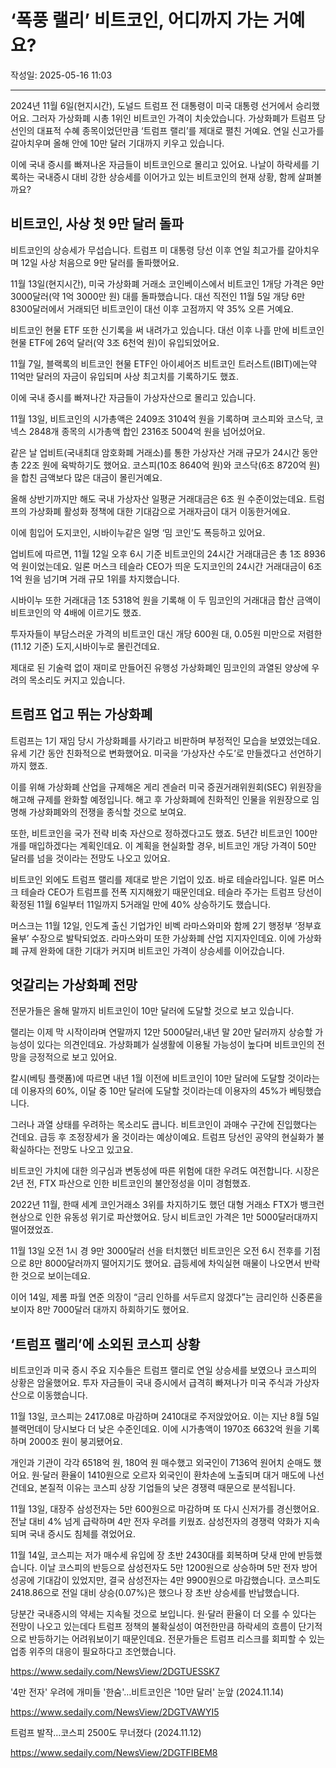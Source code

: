 # ‘폭풍 랠리’ 비트코인, 어디까지 가는 거예요?

작성일: 2025-05-16 11:03

---

2024년 11월 6일(현지시간), 도널드 트럼프 전 대통령이 미국 대통령 선거에서 승리했어요. 그러자 가상화폐 시총 1위인 비트코인 가격이 치솟았습니다. 가상화폐가 트럼프 당선인의 대표적 수혜 종목이었던만큼 ‘트럼프 랠리’를 제대로 펼친 거예요. 연일 신고가를 갈아치우며 올해 안에 10만 달러 기대까지 키우고 있습니다.

이에 국내 증시를 빠져나온 자금들이 비트코인으로 몰리고 있어요. 나날이 하락세를 기록하는 국내증시 대비 강한 상승세를 이어가고 있는 비트코인의 현재 상황, 함께 살펴볼까요?

## 비트코인, 사상 첫 9만 달러 돌파

비트코인의 상승세가 무섭습니다. 트럼프 미 대통령 당선 이후 연일 최고가를 갈아치우며 12일 사상 처음으로 9만 달러를 돌파했어요.

11월 13일(현지시간),  미국 가상화폐 거래소 코인베이스에서 비트코인 1개당 가격은 9만 3000달러(약 1억 3000만 원) 대를 돌파했습니다. 대선 직전인 11월 5일 개당 6만 8300달러에서 거래되던 비트코인이 대선 이후 고점까지 약 35% 오른 거예요.

비트코인 현물 ETF 또한 신기록을 써 내려가고 있습니다. 대선 이후 나흘 만에 비트코인 현물 ETF에 26억 달러(약 3조 6천억 원)이 유입되었어요.

11월 7일, 블랙록의 비트코인 현물 ETF인 아이셰어즈 비트코인 트러스트(IBIT)에는약 11억만 달러의 자금이 유입되며 사상 최고치를 기록하기도 했죠.

이에 국내 증시를 빠져나간 자금들이 가상자산으로 몰리고 있습니다.

11월 13일, 비트코인의 시가총액은 2409조 3104억 원을 기록하며 코스피와 코스닥, 코넥스 2848개 종목의 시가총액 합인 2316조 5004억 원을 넘어섰어요.

같은 날 업비트(국내최대 암호화폐 거래소)를 통한 가상자산 거래 규모가 24시간 동안 총 22조 원에 육박하기도 했어요. 코스피(10조 8640억 원)와 코스닥(6조 8720억 원)을 합친 금액보다 많은 대금이 몰린거예요.

올해 상반기까지만 해도 국내 가상자산 일평균 거래대금은 6조 원 수준이었는데요. 트럼프의 가상화폐 활성화 정책에 대한 기대감으로 거래자금이 대거 이동한거에요.

이에 힘입어 도지코인, 시바이누같은 일명 ‘밈 코인’도 폭등하고 있어요.

업비트에 따르면, 11월 12일 오후 6시 기준 비트코인의 24시간 거래대금은 총 1조 8936억 원이었는데요. 일론 머스크 테슬라 CEO가 띄운 도지코인의 24시간 거래대금이 6조 1억 원을 넘기며 거래 규모 1위를 차지했습니다.

시바이누 또한 거래대금 1조 5318억 원을 기록해 이 두 밈코인의 거래대금 합산 금액이 비트코인의 약 4배에 이르기도 했죠.

투자자들이 부담스러운 가격의 비트코인 대신 개당 600원 대, 0.05원 미만으로 저렴한(11.12 기준) 도지,시바이누로 몰린건데요.

제대로 된 기술력 없이 재미로 만들어진 유행성 가상화폐인 밈코인의 과열된 양상에 우려의 목소리도 커지고 있습니다.

## 트럼프 업고 뛰는 가상화폐

트럼프는 1기 재임 당시 가상화폐를 사기라고 비판하며 부정적인 모습을 보였었는데요. 유세 기간 동안 친화적으로 변화했어요. 미국을 ‘가상자산 수도’로 만들겠다고 선언하기까지 했죠.

이를 위해 가상화폐 산업을 규제해온 게리 겐슬러 미국 증권거래위원회(SEC) 위원장을 해고해 규제를 완화할 예정입니다. 해고 후 가상화폐에 친화적인 인물을 위원장으로 임명해 가상화폐와의 전쟁을 종식할 것으로 보여요.

또한, 비트코인을 국가 전략 비축 자산으로 정하겠다고도 했죠. 5년간 비트코인 100만 개를 매입하겠다는 계획인데요. 이 계획을 현실화할 경우, 비트코인 개당 가격이 50만 달러를 넘을 것이라는 전망도 나오고 있어요.

비트코인 외에도 트럼프 랠리를 제대로 받은 기업이 있죠. 바로 테슬라입니다. 일론 머스크 테슬라 CEO가 트럼프를 전폭 지지해왔기 때문인데요. 테슬라 주가는 트럼프 당선이 확정된 11월 6일부터 11일까지 5거래일 만에 40% 상승하기도 했습니다.

머스크는 11월 12일, 인도계 출신 기업가인 비벡 라마스와미와 함께 2기 행정부 ‘정부효율부’ 수장으로 발탁되었죠. 라마스와미 또한 가상화폐 산업 지지자인데요. 이에 가상화폐 규제 완화에 대한 기대가 커지며 비트코인 가격이 상승세를 이어갔습니다.

## 엇갈리는 가상화폐 전망

전문가들은 올해 말까지 비트코인이 10만 달러에 도달할 것으로 보고 있습니다.

랠리는 이제 막 시작이라며 연말까지 12만 5000달러,내년 말 20만 달러까지 상승할 가능성이 있다는 의견인데요. 가상화폐가 실생활에 이용될 가능성이 높다며 비트코인의 전망을 긍정적으로 보고 있어요.

칼시(베팅 플랫폼)에 따르면 내년 1월 이전에 비트코인이 10만 달러에 도달할 것이라는데 이용자의 60%, 이달 중 10만 달러에 도달할 것이라는데 이용자의 45%가 베팅했습니다.

그러나 과열 상태를 우려하는 목소리도 큽니다. 비트코인이 과매수 구간에 진입했다는 건데요. 급등 후 조정장세가 올 것이라는 예상이예요. 트럼프 당선인 공약의 현실화가 불확실하다는 전망도 나오고 있고요.

비트코인 가치에 대한 의구심과 변동성에 따른 위험에 대한 우려도 여전합니다. 시장은 2년 전, FTX 파산으로 인한 비트코인의 불안정성을 이미 경험했죠.

2022년 11월, 한때 세계 코인거래소 3위를 차지하기도 했던 대형 거래소 FTX가 뱅크런 현상으로 인한 유동성 위기로 파산했어요. 당시 비트코인 가격은 1만 5000달러대까지 떨어졌었죠.

11월 13일 오전 1시 경 9만 3000달러 선을 터치했던 비트코인은 오전 6시 전후를 기점으로 8만 8000달러까지 떨어지기도 했어요. 급등세에 차익실현 매물이 나오면서 반락한 것으로 보이는데요.

이어 14일, 제롬 파월 연준 의장이 “금리 인하를 서두르지 않겠다”는 금리인하 신중론을 보이자 8만 7000달러 대까지 하회하기도 했어요.

## ‘트럼프 랠리’에 소외된 코스피 상황

비트코인과 미국 증시 주요 지수들은 트럼프 랠리로 연일 상승세를 보였으나 코스피의 상황은 암울했어요. 투자 자금들이 국내 증시에서 급격히 빠져나가 미국 주식과 가상자산으로 이동했습니다.

11월 13일, 코스피는 2417.08로 마감하며 2410대로 주저앉았어요. 이는 지난 8월 5일 블랙먼데이 당시보다 더 낮은 수준인데요. 이에 시가총액이 1970조 6632억 원을 기록하며 2000조 원이 붕괴됐어요.

개인과 기관이 각각 6518억 원, 180억 원 매수했고 외국인이 7136억 원어치 순매도 했어요. 원⋅달러 환율이 1410원으로 오르자 외국인이 환차손에 노출되며 대거 매도에 나선건데요, 본질적 이유는 코스피 상장 기업들의 낮은 경쟁력 때문으로 분석됩니다.

11월 13일, 대장주 삼성전자는 5만 600원으로 마감하며 또 다시 신저가를 경신했어요. 전날 대비 4% 넘게 급락하며  4만 전자 우려를 키웠죠. 삼성전자의 경쟁력 약화가 지속되며 국내 증시도 침체를 겪었어요.

11월 14일, 코스피는 저가 매수세 유입에 장 초반 2430대를 회복하며 닷새 만에 반등했습니다. 이날 코스피의 반등으로 삼성전자도 5만 1200원으로 상승하며 5만 전자 방어 성공에 기대감이 있었지만, 결국 삼성전자는 4만 9900원으로 마감했습니다. 코스피도 2418.86으로 전일 대비 상승(0.07%)은 했으나 장 초반 상승세를 반납했습니다.

당분간 국내증시의 약세는 지속될 것으로 보입니다. 원⋅달러 환율이 더 오를 수 있다는 전망이 나오고 있는데다 트럼프 정책의 불확실성이 여전한만큼 하락세의 흐름이 단기적으로 반등하기는 어려워보이기 때문인데요. 전문가들은 트럼프 리스크를 회피할 수 있는 업종 위주의 대응이 필요하다고 조언했습니다.

https://www.sedaily.com/NewsView/2DGTUESSK7

'4만 전자' 우려에 개미들 '한숨'…비트코인은 '10만 달러' 눈앞 (2024.11.14)

https://www.sedaily.com/NewsView/2DGTVAWYI5

트럼프 발작…코스피 2500도 무너졌다 (2024.11.12)

https://www.sedaily.com/NewsView/2DGTFIBEM8
